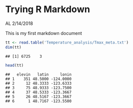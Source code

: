 Trying R Markdown
================
AL
2/14/2018

This is my first markdown document

``` r
tt <- read.table('Temperature_analysis/Tmax_meta.txt')
dim(tt)
```

    ## [1] 6725    3

``` r
head(tt)
```

    ##   elevin   latin     lonin
    ## 1    351 48.5000 -124.0000
    ## 2     12 48.3333 -123.6333
    ## 3     75 48.9333 -123.7500
    ## 4     37 48.5333 -123.3667
    ## 5     26 48.5167 -123.3667
    ## 6      1 48.7167 -123.5500
